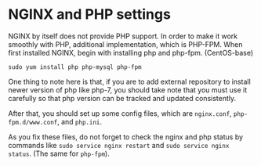 # NGINX and PHP settings
NGINX by itself does not provide PHP support. In order to make it work smoothly with PHP, additional implementation, which is PHP-FPM. When first installed NGINX, begin with installing php and php-fpm. (CentOS-base)

```
sudo yum install php php-mysql php-fpm
```
One thing to note here is that, if you are to add external repository to install newer version of php like php-7, you should take note that you must use it carefully so that php version can be tracked and updated consistently.

After that, you should set up some config files, which are `nginx.conf`, `php-fpm.d/www.conf`, and `php.ini`.

As you fix these files, do not forget to check the nginx and php status by commands like `sudo service nginx restart` and `sudo service nginx status`. (The same for `php-fpm`).
